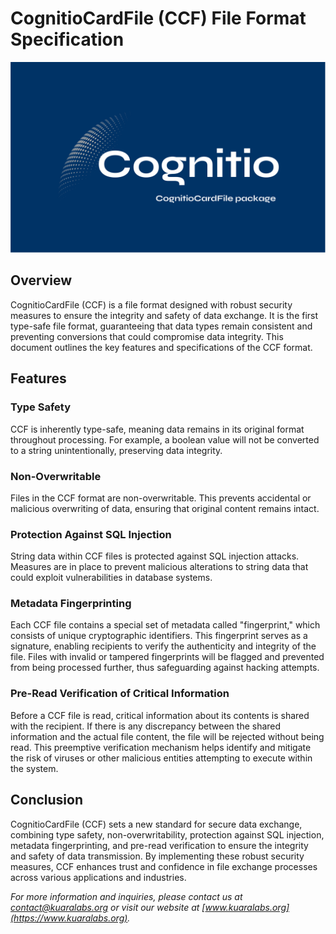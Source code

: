 # CognitioCardFile (CCF) File Format Specification

![CCF Logo](images/Cognitio-CCF.svg)

## Overview

CognitioCardFile (CCF) is a file format designed with robust security measures to ensure the integrity and safety of data exchange. It is the first type-safe file format, guaranteeing that data types remain consistent and preventing conversions that could compromise data integrity. This document outlines the key features and specifications of the CCF format.

## Features

### Type Safety
CCF is inherently type-safe, meaning data remains in its original format throughout processing. For example, a boolean value will not be converted to a string unintentionally, preserving data integrity.

### Non-Overwritable
Files in the CCF format are non-overwritable. This prevents accidental or malicious overwriting of data, ensuring that original content remains intact.

### Protection Against SQL Injection
String data within CCF files is protected against SQL injection attacks. Measures are in place to prevent malicious alterations to string data that could exploit vulnerabilities in database systems.

### Metadata Fingerprinting
Each CCF file contains a special set of metadata called "fingerprint," which consists of unique cryptographic identifiers. This fingerprint serves as a signature, enabling recipients to verify the authenticity and integrity of the file. Files with invalid or tampered fingerprints will be flagged and prevented from being processed further, thus safeguarding against hacking attempts.

### Pre-Read Verification of Critical Information
Before a CCF file is read, critical information about its contents is shared with the recipient. If there is any discrepancy between the shared information and the actual file content, the file will be rejected without being read. This preemptive verification mechanism helps identify and mitigate the risk of viruses or other malicious entities attempting to execute within the system.

## Conclusion

CognitioCardFile (CCF) sets a new standard for secure data exchange, combining type safety, non-overwritability, protection against SQL injection, metadata fingerprinting, and pre-read verification to ensure the integrity and safety of data transmission. By implementing these robust security measures, CCF enhances trust and confidence in file exchange processes across various applications and industries.

*For more information and inquiries, please contact us at contact@kuaralabs.org or visit our website at [www.kuaralabs.org](https://www.kuaralabs.org).*
